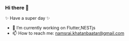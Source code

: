 ### Hi there 👋

✨ Have a super day ✨
- 🌱 I’m currently working on  Flutter,NESTjs
- 📫 How to reach me: namsrai.khatanbaatar@gmail.com


